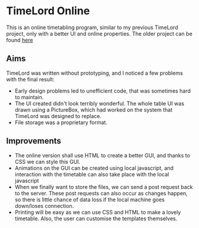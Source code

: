 # TimeLord Online
This is an online timetabling program, similar to my previous TimeLord project, only with a better UI and online properties.
The older project can be found [here](https://GitHub.com/OhmGeek/TimeLord)

## Aims

TimeLord was written without prototyping, and I noticed a few problems with the final result:
  - Early design problems led to unefficient code, that was sometimes hard to maintain.
  - The UI created didn't look terribly wonderful. The whole table UI was drawn using a PictureBox, which had worked on the system that TimeLord was designed to replace.
  - File storage was a proprietary format.

## Improvements

  - The online version shall use HTML to create a better GUI, and thanks to CSS we can style this GUI.
  - Animations on the GUI can be created using local javascript, and interaction with the timetable can also take place with the local javascript
  - When we finally want to store the files, we can send a post request back to the server. These post requests can also occur as changes happen, so there is little chance of data loss if the local machine goes down/loses connection.
  - Printing will be easy as we can use CSS and HTML to make a lovely timetable. Also, the user can customise the templates themselves.
 
 
